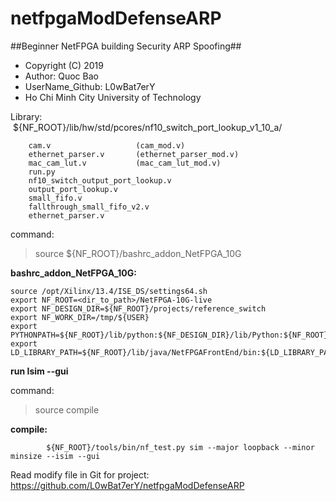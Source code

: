 # netfpgaModDefenseARP
##Beginner NetFPGA building Security ARP Spoofing##

- Copyright (C) 2019
- Author: Quoc Bao
- UserName_Github: L0wBat7erY
- Ho Chi Minh City University of Technology

Library: <br />
&nbsp;${NF_ROOT}/lib/hw/std/pcores/nf10_switch_port_lookup_v1_10_a/

        cam.v                   (cam_mod.v)
        ethernet_parser.v       (ethernet_parser_mod.v)
        mac_cam_lut.v           (mac_cam_lut_mod.v)
        run.py
        nf10_switch_output_port_lookup.v
        output_port_lookup.v
        small_fifo.v
        fallthrough_small_fifo_v2.v
        ethernet_parser.v


command: 
> source ${NF_ROOT}/bashrc_addon_NetFPGA_10G


**bashrc_addon_NetFPGA_10G:**
```
source /opt/Xilinx/13.4/ISE_DS/settings64.sh
export NF_ROOT=<dir_to_path>/NetFPGA-10G-live
export NF_DESIGN_DIR=${NF_ROOT}/projects/reference_switch
export NF_WORK_DIR=/tmp/${USER}
export PYTHONPATH=${NF_ROOT}/lib/python:${NF_DESIGN_DIR}/lib/Python:${NF_ROOT}/tools/scripts:
export LD_LIBRARY_PATH=${NF_ROOT}/lib/java/NetFPGAFrontEnd/bin:${LD_LIBRARY_PATH}
```

**run Isim --gui**

command: 
> source compile


**compile:**
```
        ${NF_ROOT}/tools/bin/nf_test.py sim --major loopback --minor minsize --isim --gui
```

Read modify file in Git for project: <br />
https://github.com/L0wBat7erY/netfpgaModDefenseARP